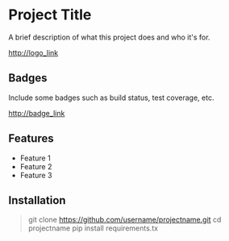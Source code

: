# Project Title

A brief description of what this project does and who it's for.

<http://logo_link>

## Badges

Include some badges such as build status, test coverage, etc.

<http://badge_link>

## Features

- Feature 1
- Feature 2
- Feature 3

## Installation

>git clone https://github.com/username/projectname.git
>cd projectname
>pip install requirements.tx
